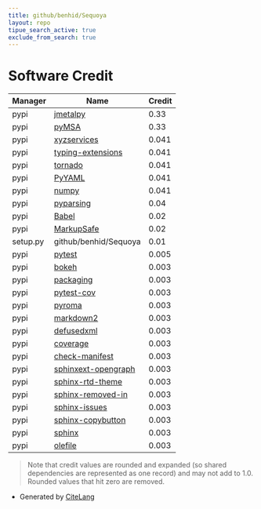 ```yaml
---
title: github/benhid/Sequoya
layout: repo
tipue_search_active: true
exclude_from_search: true
---
```

# Software Credit

|Manager|Name|Credit|
|-------|----|------|
|pypi|[jmetalpy](https://github.com/jMetal/jMetalPy)|0.33|
|pypi|[pyMSA](https://github.com/benhid/pyMSA)|0.33|
|pypi|[xyzservices](https://github.com/geopandas/xyzservices)|0.041|
|pypi|[typing-extensions](https://typing.readthedocs.io/)|0.041|
|pypi|[tornado](http://www.tornadoweb.org/)|0.041|
|pypi|[PyYAML](https://pyyaml.org/)|0.041|
|pypi|[numpy](https://www.numpy.org)|0.041|
|pypi|[pyparsing](https://pypi.org/project/pyparsing)|0.04|
|pypi|[Babel](https://pypi.org/project/Babel)|0.02|
|pypi|[MarkupSafe](https://pypi.org/project/MarkupSafe)|0.02|
|setup.py|github/benhid/Sequoya|0.01|
|pypi|[pytest](https://pypi.org/project/pytest)|0.005|
|pypi|[bokeh](https://github.com/bokeh/bokeh)|0.003|
|pypi|[packaging](https://github.com/pypa/packaging)|0.003|
|pypi|[pytest-cov](https://github.com/pytest-dev/pytest-cov)|0.003|
|pypi|[pyroma](https://pypi.org/project/pyroma)|0.003|
|pypi|[markdown2](https://pypi.org/project/markdown2)|0.003|
|pypi|[defusedxml](https://pypi.org/project/defusedxml)|0.003|
|pypi|[coverage](https://pypi.org/project/coverage)|0.003|
|pypi|[check-manifest](https://pypi.org/project/check-manifest)|0.003|
|pypi|[sphinxext-opengraph](https://pypi.org/project/sphinxext-opengraph)|0.003|
|pypi|[sphinx-rtd-theme](https://pypi.org/project/sphinx-rtd-theme)|0.003|
|pypi|[sphinx-removed-in](https://pypi.org/project/sphinx-removed-in)|0.003|
|pypi|[sphinx-issues](https://pypi.org/project/sphinx-issues)|0.003|
|pypi|[sphinx-copybutton](https://pypi.org/project/sphinx-copybutton)|0.003|
|pypi|[sphinx](https://pypi.org/project/sphinx)|0.003|
|pypi|[olefile](https://pypi.org/project/olefile)|0.003|


> Note that credit values are rounded and expanded (so shared dependencies are represented as one record) and may not add to 1.0. Rounded values that hit zero are removed.


- Generated by [CiteLang](https://github.com/vsoch/citelang)
